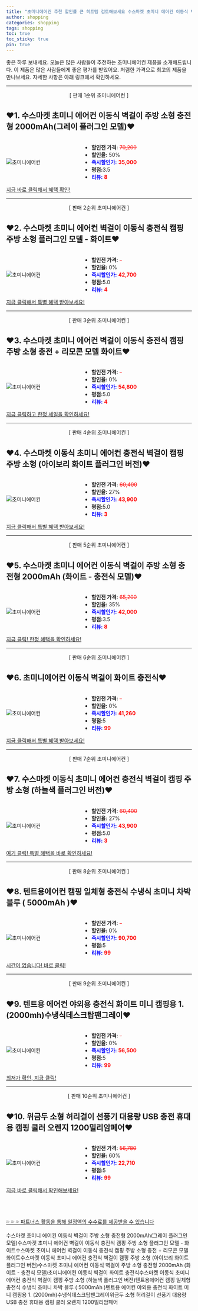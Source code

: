 ```yaml
---
title: "초미니에어컨 추천 할인률 큰 히트템 검토해보세요 수스마켓 초미니 에어컨 이동식 벽걸이"
author: shopping
categories: shopping
tags: shopping
toc: true
toc_sticky: true
pin: true
---
```

좋은 하루 보내세요. 오늘은 많은 사람들이 추천하는 초미니에어컨 제품을 소개해드립니다. 이 제품은 많은 사람들에게 좋은 평가를 받았어요. 저렴한 가격으로 최고의 제품을 만나보세요. 자세한 사항은 아래 링크에서 확인하세요.

---
<p class="toplist" style="margin: 0 auto; display: block; width: fit-content;">[ 판매 1순위 초미니에어컨 ]</p>

<h2><strong>❤️1. 수스마켓 초미니 에어컨 이동식 벽걸이 주방 소형 충전형 2000mAh(그레이 플러그인 모델)❤️</strong></h2>

<div style="display: flex; align-items: center;">
    <div style="flex: 0.4;">
        <img src="https://thumbnail9.coupangcdn.com/thumbnails/remote/230x230ex/image/vendor_inventory/32be/91de4e5b578b716300812b3aa4d5c897c7cf902fd2041877149731397b3b.jpg" alt="초미니에어컨" style="max-width: 100%;">
    </div>
    <div style="flex: 0.6; margin-left: 10px;">
        <ul>
            <li><strong>할인전 가격:</strong> <del style="color: red;">70,200</del></li>
            <li><strong>할인율:</strong> 50%</li>
            <li><span style='color:blue'><strong>즉시할인가:</strong></span> <span style='color:red'><strong>35,000</strong></span></li>
            <li><strong>평점:</strong>3.5</li>
            <li><span style='color:blue'><strong>리뷰:</strong></span> <span style='color:red'><strong>8</strong></span></li>
        </ul>
    </div>
</div>
<div class="center">
    <a href="https://William4Davisa.github.io?lptag=AF9450613&subid=githubio&pageKey=8131720229&traceid=V0-153&itemId=23093864091&vendorItemId=90127263587" class="myButton">
        지금 바로 클릭해서 혜택 확인!
    </a>
</div>


---
<p class="toplist" style="margin: 0 auto; display: block; width: fit-content;">[ 판매 2순위 초미니에어컨 ]</p>

<h2><strong>❤️2. 수스마켓 초미니 에어컨 벽걸이 이동식 충전식 캠핑 주방 소형 플러그인 모델 - 화이트❤️</strong></h2>

<div style="display: flex; align-items: center;">
    <div style="flex: 0.4;">
        <img src="https://thumbnail8.coupangcdn.com/thumbnails/remote/230x230ex/image/vendor_inventory/160e/8b1208d7a8d3c2b8632e24df5595e93be103205f2eac42140f0c86844ac6.jpg" alt="초미니에어컨" style="max-width: 100%;">
    </div>
    <div style="flex: 0.6; margin-left: 10px;">
        <ul>
            <li><strong>할인전 가격:</strong> <del style="color: red;">-</del></li>
            <li><strong>할인율:</strong> 0%</li>
            <li><span style='color:blue'><strong>즉시할인가:</strong></span> <span style='color:red'><strong>42,700</strong></span></li>
            <li><strong>평점:</strong>5.0</li>
            <li><span style='color:blue'><strong>리뷰:</strong></span> <span style='color:red'><strong>4</strong></span></li>
        </ul>
    </div>
</div>
<div class="center">
    <a href="https://William4Davisa.github.io?lptag=AF9450613&subid=githubio&pageKey=8131746546&traceid=V0-153&itemId=23093972122&vendorItemId=90127370556" class="myButton">
        지금 클릭해서 특별 혜택 받아보세요!
    </a>
</div>


---
<p class="toplist" style="margin: 0 auto; display: block; width: fit-content;">[ 판매 3순위 초미니에어컨 ]</p>

<h2><strong>❤️3. 수스마켓 초미니 에어컨 벽걸이 이동식 충전식 캠핑 주방 소형 충전 + 리모콘 모델 화이트❤️</strong></h2>

<div style="display: flex; align-items: center;">
    <div style="flex: 0.4;">
        <img src="https://thumbnail8.coupangcdn.com/thumbnails/remote/230x230ex/image/vendor_inventory/160e/8b1208d7a8d3c2b8632e24df5595e93be103205f2eac42140f0c86844ac6.jpg" alt="초미니에어컨" style="max-width: 100%;">
    </div>
    <div style="flex: 0.6; margin-left: 10px;">
        <ul>
            <li><strong>할인전 가격:</strong> <del style="color: red;">-</del></li>
            <li><strong>할인율:</strong> 0%</li>
            <li><span style='color:blue'><strong>즉시할인가:</strong></span> <span style='color:red'><strong>54,800</strong></span></li>
            <li><strong>평점:</strong>5.0</li>
            <li><span style='color:blue'><strong>리뷰:</strong></span> <span style='color:red'><strong>4</strong></span></li>
        </ul>
    </div>
</div>
<div class="center">
    <a href="https://William4Davisa.github.io?lptag=AF9450613&subid=githubio&pageKey=8131746546&traceid=V0-153&itemId=23093972125&vendorItemId=90127370561" class="myButton">
        지금 클릭하고 한정 세일을 확인하세요!
    </a>
</div>


---
<p class="toplist" style="margin: 0 auto; display: block; width: fit-content;">[ 판매 4순위 초미니에어컨 ]</p>

<h2><strong>❤️4. 수스마켓 이동식 초미니 에어컨 충전식 벽걸이 캠핑 주방 소형 (아이보리 화이트 플러그인 버전)❤️</strong></h2>

<div style="display: flex; align-items: center;">
    <div style="flex: 0.4;">
        <img src="https://thumbnail9.coupangcdn.com/thumbnails/remote/230x230ex/image/vendor_inventory/044e/212e1b7b83d70d3a152b52f725f4d6dafcbdac3877e6ca8c535cd3983357.jpg" alt="초미니에어컨" style="max-width: 100%;">
    </div>
    <div style="flex: 0.6; margin-left: 10px;">
        <ul>
            <li><strong>할인전 가격:</strong> <del style="color: red;">60,400</del></li>
            <li><strong>할인율:</strong> 27%</li>
            <li><span style='color:blue'><strong>즉시할인가:</strong></span> <span style='color:red'><strong>43,900</strong></span></li>
            <li><strong>평점:</strong>5.0</li>
            <li><span style='color:blue'><strong>리뷰:</strong></span> <span style='color:red'><strong>3</strong></span></li>
        </ul>
    </div>
</div>
<div class="center">
    <a href="https://William4Davisa.github.io?lptag=AF9450613&subid=githubio&pageKey=8134967170&traceid=V0-153&itemId=23107014214&vendorItemId=90140297841" class="myButton">
        지금 클릭해서 특별 혜택 받아보세요!
    </a>
</div>


---
<p class="toplist" style="margin: 0 auto; display: block; width: fit-content;">[ 판매 5순위 초미니에어컨 ]</p>

<h2><strong>❤️5. 수스마켓 초미니 에어컨 이동식 벽걸이 주방 소형 충전형 2000mAh (화이트 - 충전식 모델)❤️</strong></h2>

<div style="display: flex; align-items: center;">
    <div style="flex: 0.4;">
        <img src="https://thumbnail9.coupangcdn.com/thumbnails/remote/230x230ex/image/vendor_inventory/32be/91de4e5b578b716300812b3aa4d5c897c7cf902fd2041877149731397b3b.jpg" alt="초미니에어컨" style="max-width: 100%;">
    </div>
    <div style="flex: 0.6; margin-left: 10px;">
        <ul>
            <li><strong>할인전 가격:</strong> <del style="color: red;">65,200</del></li>
            <li><strong>할인율:</strong> 35%</li>
            <li><span style='color:blue'><strong>즉시할인가:</strong></span> <span style='color:red'><strong>42,000</strong></span></li>
            <li><strong>평점:</strong>3.5</li>
            <li><span style='color:blue'><strong>리뷰:</strong></span> <span style='color:red'><strong>8</strong></span></li>
        </ul>
    </div>
</div>
<div class="center">
    <a href="https://William4Davisa.github.io?lptag=AF9450613&subid=githubio&pageKey=8131720229&traceid=V0-153&itemId=23093864092&vendorItemId=90127263596" class="myButton">
        지금 클릭! 한정 혜택을 확인하세요!
    </a>
</div>


---
<p class="toplist" style="margin: 0 auto; display: block; width: fit-content;">[ 판매 6순위 초미니에어컨 ]</p>

<h2><strong>❤️6. 초미니에어컨 이동식 벽걸이 화이트 충전식❤️</strong></h2>

<div style="display: flex; align-items: center;">
    <div style="flex: 0.4;">
        <img src="https://thumbnail9.coupangcdn.com/thumbnails/remote/230x230ex/image/vendor_inventory/a071/f7c510aa59525f5d1b64ad8a7ab8e0666ebdfdd3c689576e12c28dda46d4.png" alt="초미니에어컨" style="max-width: 100%;">
    </div>
    <div style="flex: 0.6; margin-left: 10px;">
        <ul>
            <li><strong>할인전 가격:</strong> <del style="color: red;">-</del></li>
            <li><strong>할인율:</strong> 0%</li>
            <li><span style='color:blue'><strong>즉시할인가:</strong></span> <span style='color:red'><strong>41,260</strong></span></li>
            <li><strong>평점:</strong>5</li>
            <li><span style='color:blue'><strong>리뷰:</strong></span> <span style='color:red'><strong>99</strong></span></li>
        </ul>
    </div>
</div>
<div class="center">
    <a href="https://William4Davisa.github.io?lptag=AF9450613&subid=githubio&pageKey=8215392603&traceid=V0-153&itemId=23596379735&vendorItemId=90622226959" class="myButton">
        지금 클릭해서 특별 혜택 받아보세요!
    </a>
</div>


---
<p class="toplist" style="margin: 0 auto; display: block; width: fit-content;">[ 판매 7순위 초미니에어컨 ]</p>

<h2><strong>❤️7. 수스마켓 이동식 초미니 에어컨 충전식 벽걸이 캠핑 주방 소형 (하늘색 플러그인 버전)❤️</strong></h2>

<div style="display: flex; align-items: center;">
    <div style="flex: 0.4;">
        <img src="https://thumbnail9.coupangcdn.com/thumbnails/remote/230x230ex/image/vendor_inventory/044e/212e1b7b83d70d3a152b52f725f4d6dafcbdac3877e6ca8c535cd3983357.jpg" alt="초미니에어컨" style="max-width: 100%;">
    </div>
    <div style="flex: 0.6; margin-left: 10px;">
        <ul>
            <li><strong>할인전 가격:</strong> <del style="color: red;">60,400</del></li>
            <li><strong>할인율:</strong> 27%</li>
            <li><span style='color:blue'><strong>즉시할인가:</strong></span> <span style='color:red'><strong>43,900</strong></span></li>
            <li><strong>평점:</strong>5.0</li>
            <li><span style='color:blue'><strong>리뷰:</strong></span> <span style='color:red'><strong>3</strong></span></li>
        </ul>
    </div>
</div>
<div class="center">
    <a href="https://William4Davisa.github.io?lptag=AF9450613&subid=githubio&pageKey=8134967170&traceid=V0-153&itemId=23107014213&vendorItemId=90140297834" class="myButton">
        여기 클릭! 특별 혜택을 바로 확인하세요!
    </a>
</div>


---
<p class="toplist" style="margin: 0 auto; display: block; width: fit-content;">[ 판매 8순위 초미니에어컨 ]</p>

<h2><strong>❤️8. 텐트용에어컨 캠핑 일체형 충전식 수냉식 초미니 차박 블루 ( 5000mAh )❤️</strong></h2>

<div style="display: flex; align-items: center;">
    <div style="flex: 0.4;">
        <img src="https://thumbnail8.coupangcdn.com/thumbnails/remote/230x230ex/image/vendor_inventory/1599/80bc676a4c6d26c7780e7a0e34f90cfc4987b07575f45672f02419d9006b.jpg" alt="초미니에어컨" style="max-width: 100%;">
    </div>
    <div style="flex: 0.6; margin-left: 10px;">
        <ul>
            <li><strong>할인전 가격:</strong> <del style="color: red;">-</del></li>
            <li><strong>할인율:</strong> 0%</li>
            <li><span style='color:blue'><strong>즉시할인가:</strong></span> <span style='color:red'><strong>90,700</strong></span></li>
            <li><strong>평점:</strong>5</li>
            <li><span style='color:blue'><strong>리뷰:</strong></span> <span style='color:red'><strong>99</strong></span></li>
        </ul>
    </div>
</div>
<div class="center">
    <a href="https://William4Davisa.github.io?lptag=AF9450613&subid=githubio&pageKey=8209719250&traceid=V0-153&itemId=23560216393&vendorItemId=90586208654" class="myButton">
        시간이 없습니다! 바로 클릭!
    </a>
</div>


---
<p class="toplist" style="margin: 0 auto; display: block; width: fit-content;">[ 판매 9순위 초미니에어컨 ]</p>

<h2><strong>❤️9. 텐트용 에어컨 야외용 충전식 화이트 미니 캠핑용 1. (2000mh)수냉식데스크탑팬그레이❤️</strong></h2>

<div style="display: flex; align-items: center;">
    <div style="flex: 0.4;">
        <img src="https://thumbnail7.coupangcdn.com/thumbnails/remote/230x230ex/image/vendor_inventory/b382/c1d54a8e2f281c06aed1278c85f6f18a186c46be16422ff7efb14ae0e133.jpg" alt="초미니에어컨" style="max-width: 100%;">
    </div>
    <div style="flex: 0.6; margin-left: 10px;">
        <ul>
            <li><strong>할인전 가격:</strong> <del style="color: red;">-</del></li>
            <li><strong>할인율:</strong> 0%</li>
            <li><span style='color:blue'><strong>즉시할인가:</strong></span> <span style='color:red'><strong>56,500</strong></span></li>
            <li><strong>평점:</strong>5</li>
            <li><span style='color:blue'><strong>리뷰:</strong></span> <span style='color:red'><strong>99</strong></span></li>
        </ul>
    </div>
</div>
<div class="center">
    <a href="https://William4Davisa.github.io?lptag=AF9450613&subid=githubio&pageKey=8202301919&traceid=V0-153&itemId=23517065097&vendorItemId=90543448576" class="myButton">
        최저가 확인, 지금 클릭!
    </a>
</div>


---
<p class="toplist" style="margin: 0 auto; display: block; width: fit-content;">[ 판매 10순위 초미니에어컨 ]</p>

<h2><strong>❤️10. 위금두 소형 허리걸이 선풍기 대용량 USB 충전 휴대용 캠핑 쿨러 오렌지 1200밀리암페어❤️</strong></h2>

<div style="display: flex; align-items: center;">
    <div style="flex: 0.4;">
        <img src="https://thumbnail8.coupangcdn.com/thumbnails/remote/230x230ex/image/vendor_inventory/a010/945ed48da2bf8eec339385748e4bafd825fb6e31a0e73a61f85431b410c9.jpg" alt="초미니에어컨" style="max-width: 100%;">
    </div>
    <div style="flex: 0.6; margin-left: 10px;">
        <ul>
            <li><strong>할인전 가격:</strong> <del style="color: red;">56,780</del></li>
            <li><strong>할인율:</strong> 60%</li>
            <li><span style='color:blue'><strong>즉시할인가:</strong></span> <span style='color:red'><strong>22,710</strong></span></li>
            <li><strong>평점:</strong>5</li>
            <li><span style='color:blue'><strong>리뷰:</strong></span> <span style='color:red'><strong>99</strong></span></li>
        </ul>
    </div>
</div>
<div class="center">
    <a href="https://William4Davisa.github.io?lptag=AF9450613&subid=githubio&pageKey=8113266461&traceid=V0-153&itemId=22992464343&vendorItemId=90026387505" class="myButton">
        지금 바로 클릭해서 확인해보세요!
    </a>
</div>

<br><br><br>[💦 💦 💦 파트너스 활동을 통해 일정액의 수수료를 제공받을 수 있습니다](https://link.coupang.com/a/bcpT2c)<br><br>수스마켓 초미니 에어컨 이동식 벽걸이 주방 소형 충전형 2000mAh(그레이 플러그인 모델)수스마켓 초미니 에어컨 벽걸이 이동식 충전식 캠핑 주방 소형 플러그인 모델 - 화이트수스마켓 초미니 에어컨 벽걸이 이동식 충전식 캠핑 주방 소형 충전 + 리모콘 모델 화이트수스마켓 이동식 초미니 에어컨 충전식 벽걸이 캠핑 주방 소형 (아이보리 화이트 플러그인 버전)수스마켓 초미니 에어컨 이동식 벽걸이 주방 소형 충전형 2000mAh (화이트 - 충전식 모델)초미니에어컨 이동식 벽걸이 화이트 충전식수스마켓 이동식 초미니 에어컨 충전식 벽걸이 캠핑 주방 소형 (하늘색 플러그인 버전)텐트용에어컨 캠핑 일체형 충전식 수냉식 초미니 차박 블루 ( 5000mAh )텐트용 에어컨 야외용 충전식 화이트 미니 캠핑용 1. (2000mh)수냉식데스크탑팬그레이위금두 소형 허리걸이 선풍기 대용량 USB 충전 휴대용 캠핑 쿨러 오렌지 1200밀리암페어